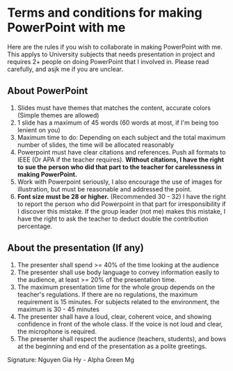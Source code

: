 # Terms and conditions for making PowerPoint with me

Here are the rules if you wish to collaborate in making PowerPoint with me. This applys to University subjects that needs presentation in project and requires 2+ people on doing PowerPoint that I involved in. Please read carefully, and asjk me if you are unclear.

## About PowerPoint

1. Slides must have themes that matches the content, accurate colors (Simple themes are allowed)
2. 1 slide has a maximum of 45 words (60 words at most, if I'm being too lenient on you)
3. Maximum time to do: Depending on each subject and the total maximum number of slides, the time will be allocated reasonably
4. Powerpoint must have clear citations and references. Push all formats to IEEE (Or APA if the teacher requires). **Without citations, I have the right to sue the person who did that part to the teacher for carelessness in making PowerPoint.**
5. Work with Powerpoint seriously, I also encourage the use of images for illustration, but must be reasonable and addressed the point.
6. **Font size must be 28 or higher.** (Recommended 30 - 32) I have the right to report the person who did Powerpoint in that part for irresponsibility if I discover this mistake. If the group leader (not me) makes this mistake, I have the right to ask the teacher to deduct double the contribution percentage.

## About the presentation (If any)
1. The presenter shall spend >= 40% of the time looking at the audience
2. The presenter shall use body language to convey information easily to the audience, at least >= 20% of the presentation time. 
3. The maximum presentation time for the whole group depends on the teacher's regulations. If there are no regulations, the maximum requirement is 15 minutes. For subjects related to the environment, the maximum is 30 - 45 minutes
4. The presenter shall have a loud, clear, coherent voice, and showing confidence in front of the whole class. If the voice is not loud and clear, the microphone is required.
5. The presenter shall respect the audience (teachers, students), and bows at the beginning and end of the presentation as a polite greetings.

Signature: Nguyen Gia Hy - Alpha Green Mg
